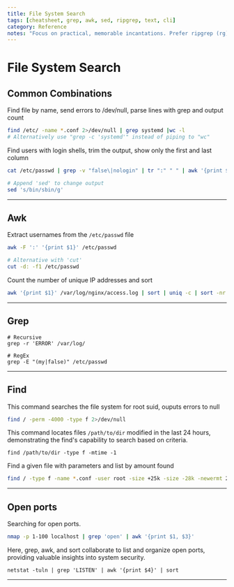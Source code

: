 ```yaml
---
title: File System Search
tags: [cheatsheet, grep, awk, sed, ripgrep, text, cli]
category: Reference
notes: "Focus on practical, memorable incantations. Prefer ripgrep (rg) where available for speed and sane defaults. GNU grep/awk/sed syntax assumed."
---
```


# File System Search

## Common Combinations

Find file by name, send errors to /dev/null, parse lines with grep and output count

```bash
find /etc/ -name *.conf 2>/dev/null | grep systemd |wc -l
# Alternatively use "grep -c 'systemd'" instead of piping to "wc" 
```

Find users with login shells, trim the output, show only the first and last column

```bash
cat /etc/passwd | grep -v "false\|nologin" | tr ":" " " | awk '{print $1, $NF}'

# Append 'sed' to change output
sed 's/bin/sbin/g'
```

---

## Awk

Extract usernames from the `/etc/passwd` file

```bash
awk -F ':' '{print $1}' /etc/passwd

# Alternative with 'cut'
cut -d: -f1 /etc/passwd
```

Count the number of unique IP addresses and sort

```bash
awk '{print $1}' /var/log/nginx/access.log | sort | uniq -c | sort -nr
```

---

## Grep

```
# Recursive
grep -r 'ERROR' /var/log/

# RegEx
grep -E "(my|false)" /etc/passwd
```

---

## Find

This command searches the file system for root suid, ouputs errors to null

```bash
find / -perm -4000 -type f 2>/dev/null
```

This command locates files `/path/to/dir` modified in the last 24 hours, demonstrating the find's capability to search based on criteria.

```
find /path/to/dir -type f -mtime -1
```

Find a given file with parameters and list by amount found

```bash
find / -type f -name *.conf -user root -size +25k -size -28k -newermt 2020-03-03 -exec ls -al {} \; 2>/dev/null | wc -l
```

---

## Open ports

Searching for open ports.

```bash
nmap -p 1-100 localhost | grep 'open' | awk '{print $1, $3}'
```

Here, grep, awk, and sort collaborate to list and organize open ports, providing valuable insights into system security.

```
netstat -tuln | grep 'LISTEN' | awk '{print $4}' | sort
```

---
